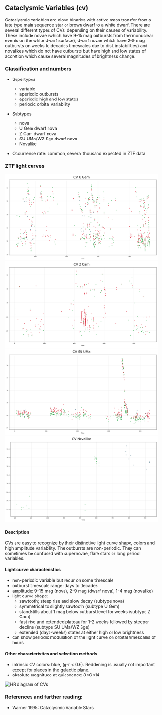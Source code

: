 ## Cataclysmic Variables (cv)
Cataclysmic variables are close binaries with active mass transfer from a late
type main sequence star or brown dwarf to a white dwarf. There are several different
types of CVs, depending on their causes of variability. These include novae (which
have 9-15 mag outbursts from thermonuclear events on the white dwarf surface), dwarf novae which have 2-9 mag outbursts on weeks to decades timescales due to disk instabilities) and novalikes which do not have outbursts but have high and low states of accretion which cause several magnitudes of brightness change.

### Classification and numbers
- Supertypes
  - variable
  - aperiodic outbursts
  - aperiodic high and low states
  - periodic orbital variability
- Subtypes
  - nova
  - U Gem dwarf nova
  - Z Cam dwarf nova
  - SU UMa/WZ Sge dwarf nova
  - Novalike

- Occurrence rate: common, several thousand expected in ZTF data


### ZTF light curves
![ZTF CV U Gem](data/CV_U_Gem.png)
![ZTF CV Z Cam](data/CV_Z_Cam.png)
![ZTF CV SU UMa](data/CV_SOB.png)
![ZTF CV Novalike](data/CV_HL.png)

#### Description
CVs are easy to recognize by their distinctive light curve shape, colors and
high amplitude variability. The outbursts are non-periodic.
They can sometimes be confused with supernovae, flare stars or long period variables.

#### Light curve characteristics
- non-periodic variable but recur on some timescale
- outburst timescale range: days to decades
- amplitude: 9-15 mag (nova), 2-9 mag (dwarf nova), 1-4 mag (novalike)
- light curve shape:
    - sawtooth; steep rise and slow decay (subtype nova)
    - symmetrical to slightly sawtooth (subtype U Gem)
    - standstills about 1 mag below outburst level for weeks (subtype Z Cam)
    - fast rise and extended plateau for 1-2 weeks followed by steeper decline     (subtype SU UMa/WZ Sge)
    - extended (days-weeks) states at either high or low brightness
- can show periodic modulation of the light curve on orbital timescales of hours


#### Other characteristics and selection methods
- intrinsic CV colors: blue, (g-r < 0.6).
  Reddening is usually not important except for places in the galactic plane.
- absolute magnitude at quiescence: 8<G<14

![HR diagram of CVs](data/hr__cv.png)

### References and further reading:
- Warner 1995: Cataclysmic Variable Stars
